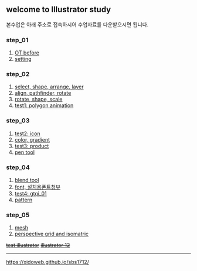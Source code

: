 ## welcome to Illustrator study

본수업은 아래 주소로 접속하시어 수업자료를 다운받으시면 됩니다. <br />
### [](https://drive.google.com/drive/folders/1eRlu5ls0WOd7zhVSxwXhRuJKAEG7bc9Y?usp=sharing)

### step_01
1. [OT before](https://drive.google.com/open?id=1IbNW4mN2EnEOMXwaOxVStu-1Ru5Xn332)
2. [setting](https://drive.google.com/open?id=1OjQ9GSucg57vQ6ieqBOKsShL6NS0Gyfu)

### step_02
1. [select, shape, arrange, layer](https://drive.google.com/file/d/1ie8JZqAMeYOog369HfZF-U7aeZEM92od/view?usp=sharing)
2. [align, pathfinder, rotate](https://drive.google.com/file/d/1xXlyulfz2pIJCbxEE_FkHAgYzOjQTdZC/view?usp=sharing)
3. [rotate, shape, scale](https://drive.google.com/file/d/1JSwbJkNczatzeOJLbORxh-gNhTf7zxNM/view?usp=sharing)
4. [test1: polygon animation](https://drive.google.com/file/d/14nRbZcl7hPbt-zjvNOXTgWYiTz-HWsAC/view?usp=sharing)

### step_03 
1. [test2: icon](https://drive.google.com/file/d/1SEpr4IwTKzmnzFOLFh4POKpxJWLPz3XA/view?usp=sharing)
2. [color, gradient](https://drive.google.com/file/d/1D-KzSpcn90FF5NZvejif95ZDGysF89-f/view?usp=sharing)
3. [test3: product](https://drive.google.com/file/d/10dbyV6eduw-2py4beFGp_BHRzy_VnyJt/view?usp=sharing)
4. [pen tool](https://drive.google.com/file/d/1dtLXkzgIR-jVep7-jBf7I5mM6VzLjrlu/view?usp=sharing)

### step_04
1. [blend tool](https://drive.google.com/file/d/1BmDnrNuvuiruBQNKghRCLhieadb8XYHh/view?usp=sharing)
2. [font, 설치용폰트첨부](https://drive.google.com/drive/folders/1i6O4UrgKv9NYaO4NYoERQ1JCuOYNmxnC?usp=sharing)
3. [test4: gtqi_01](https://drive.google.com/file/d/17u7P9Mcc50Wv71ZYPZL8yMKhiHY9YEQX/view?usp=sharing)
4. [pattern](https://drive.google.com/file/d/1rSn-OHtn4A4qqAQG938kqox7W3qfPQha/view?usp=sharing)

### step_05
1. [mesh](https://drive.google.com/file/d/1FIb2WOxi3tFUu9fNq6H-cCOzzJ0l2Fbt/view?usp=sharing)
2. [perspective grid and isomatric](https://drive.google.com/file/d/11RGtgQuf0va4fQnx6ADFVKNfVSONhKoM/view?usp=sharing)

~~[test illustrator]()~~
~~[illustrator 12]()~~

---
<https://xidoweb.github.io/sbs1712/>
